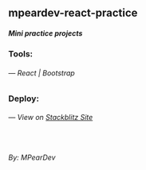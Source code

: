 ## mpeardev-react-practice

##### Mini practice projects 

### Tools:

###### — React | Bootstrap

### Deploy:

###### — View on [Stackblitz Site](https://mpeardev-react-practice.stackblitz.io)

<br />

*By: MPearDev*
